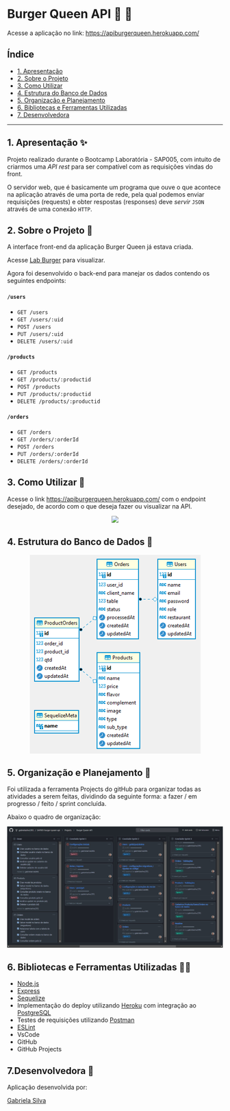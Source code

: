 # Burger Queen API :hamburger: :hamburger:

Acesse a aplicação no link: https://apiburgerqueen.herokuapp.com/

## Índice

* [1. Apresentação](#1-apresentação)
* [2. Sobre o Projeto](#2-sobre-o-projeto)
* [3. Como Utilizar](#2-como-utilizar)
* [4. Estrutura do Banco de Dados](#3-estrutura-do-banco-de-dados)
* [5. Organização e Planejamento](#4-organização-e-planejamento)
* [6. Bibliotecas e Ferramentas Utilizadas](#7-bibliotecas-e-ferramentas-utilizadas)
* [7. Desenvolvedora](#8-desenvolvedora)

***

## 1. Apresentação :sparkles:

Projeto realizado durante o Bootcamp Laboratória - SAP005, com intuito de criarmos 
uma _API rest_ para ser compatível com as requisições vindas do front.

O servidor web, que é basicamente um programa que ouve o que acontece na aplicação 
através de uma porta de rede, pela qual podemos enviar requisições (requests) e 
obter respostas (responses) deve _servir_ `JSON` através de uma conexão `HTTP`.

## 2. Sobre o Projeto :memo:

A interface front-end da aplicação Burger Queen já estava criada. 

Acesse [Lab Burger](https://lab-burger.vercel.app/) para visualizar.

Agora foi desenvolvido o back-end para manejar os dados contendo os seguintes endpoints:

#### `/users`

* `GET /users`
* `GET /users/:uid`
* `POST /users`
* `PUT /users/:uid`
* `DELETE /users/:uid`

#### `/products`

* `GET /products`
* `GET /products/:productid`
* `POST /products`
* `PUT /products/:productid`
* `DELETE /products/:productid`

#### `/orders`

* `GET /orders`
* `GET /orders/:orderId`
* `POST /orders`
* `PUT /orders/:orderId`
* `DELETE /orders/:orderId`

## 3. Como Utilizar :mag_right:

Acesse o link https://apiburgerqueen.herokuapp.com/ com o endpoint desejado, 
de acordo com o que deseja fazer ou visualizar na API.

<p align="center">
  <img src="./src/image/gif.gif">
</p>

<!-- ![](/server/image/gif.gif) -->

## 4. Estrutura do Banco de Dados :key:

<div align="center">
  <img src="server/image/diagram.jpeg"></img>
</div>

<!-- ![](/server/image/diagram.jpeg) -->

## 5. Organização e Planejamento :calendar:

Foi utilizada a ferramenta Projects do gitHub para organizar todas as atividades a serem feitas,
dividindo da seguinte forma: a fazer / em progresso / feito / sprint concluída.

Abaixo o quadro de organização:

![](/server/image/gitHub_projects.jpeg)

## 6. Bibliotecas e Ferramentas Utilizadas :wrench::hammer:

- [Node.js](https://nodejs.org/)
- [Express](https://expressjs.com/)
- [Sequelize](https://sequelize.org)
- Implementação do deploy utilizando [Heroku](https://www.heroku.com/home) com integração ao [PostgreSQL](https://www.heroku.com/postgres)
- Testes de requisições utilizando [Postman](https://www.getpostman.com)
- [ESLint](https://eslint.org/docs/user-guide/getting-started)
- VsCode
- GitHub
- GitHub Projects

## 7.Desenvolvedora :woman:

Aplicação desenvolvida por: 

<a href=“www.github.com/gabrielasilva1991/“> Gabriela Silva</a>
